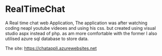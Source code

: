# RealTimeChat

A Real time chat web Application, 
The application was after watching coding neapl youtube videoes and using his css.
but created using visual studio aspx instead of php. as am more comfortable with the former
I also utilised azure sql database to store data.

The site: https://chatappli.azurewebsites.net
